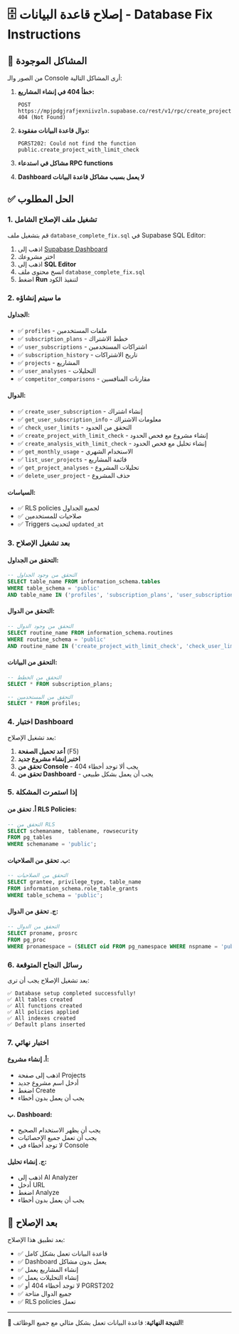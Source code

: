 # 🗄️ إصلاح قاعدة البيانات - Database Fix Instructions

## 🚨 المشاكل الموجودة

من الصور والـ Console أرى المشاكل التالية:

1. **خطأ 404 في إنشاء المشاريع:**
   ```
   POST https://mpjpdgjrafjexniivzln.supabase.co/rest/v1/rpc/create_project...
   404 (Not Found)
   ```

2. **دوال قاعدة البيانات مفقودة:**
   ```
   PGRST202: Could not find the function public.create_project_with_limit_check
   ```

3. **مشاكل في استدعاء RPC functions**

4. **Dashboard لا يعمل بسبب مشاكل قاعدة البيانات**

## ✅ الحل المطلوب

### 1. **تشغيل ملف الإصلاح الشامل**

قم بتشغيل ملف `database_complete_fix.sql` في Supabase SQL Editor:

1. اذهب إلى [Supabase Dashboard](https://app.supabase.com)
2. اختر مشروعك
3. اذهب إلى **SQL Editor**
4. انسخ محتوى ملف `database_complete_fix.sql`
5. اضغط **Run** لتنفيذ الكود

### 2. **ما سيتم إنشاؤه**

#### **الجداول:**
- ✅ `profiles` - ملفات المستخدمين
- ✅ `subscription_plans` - خطط الاشتراك
- ✅ `user_subscriptions` - اشتراكات المستخدمين
- ✅ `subscription_history` - تاريخ الاشتراكات
- ✅ `projects` - المشاريع
- ✅ `user_analyses` - التحليلات
- ✅ `competitor_comparisons` - مقارنات المنافسين

#### **الدوال:**
- ✅ `create_user_subscription` - إنشاء اشتراك
- ✅ `get_user_subscription_info` - معلومات الاشتراك
- ✅ `check_user_limits` - التحقق من الحدود
- ✅ `create_project_with_limit_check` - إنشاء مشروع مع فحص الحدود
- ✅ `create_analysis_with_limit_check` - إنشاء تحليل مع فحص الحدود
- ✅ `get_monthly_usage` - الاستخدام الشهري
- ✅ `list_user_projects` - قائمة المشاريع
- ✅ `get_project_analyses` - تحليلات المشروع
- ✅ `delete_user_project` - حذف المشروع

#### **السياسات:**
- ✅ RLS policies لجميع الجداول
- ✅ صلاحيات للمستخدمين
- ✅ Triggers لتحديث `updated_at`

### 3. **بعد تشغيل الإصلاح**

#### **التحقق من الجداول:**
```sql
-- التحقق من وجود الجداول
SELECT table_name FROM information_schema.tables 
WHERE table_schema = 'public' 
AND table_name IN ('profiles', 'subscription_plans', 'user_subscriptions', 'projects', 'user_analyses');
```

#### **التحقق من الدوال:**
```sql
-- التحقق من وجود الدوال
SELECT routine_name FROM information_schema.routines 
WHERE routine_schema = 'public' 
AND routine_name IN ('create_project_with_limit_check', 'check_user_limits', 'get_monthly_usage');
```

#### **التحقق من البيانات:**
```sql
-- التحقق من الخطط
SELECT * FROM subscription_plans;

-- التحقق من المستخدمين
SELECT * FROM profiles;
```

### 4. **اختبار Dashboard**

بعد تشغيل الإصلاح:

1. **أعد تحميل الصفحة** (F5)
2. **اختبر إنشاء مشروع جديد**
3. **تحقق من Console** - يجب ألا توجد أخطاء 404
4. **تحقق من Dashboard** - يجب أن يعمل بشكل طبيعي

### 5. **إذا استمرت المشكلة**

#### **أ. تحقق من RLS Policies:**
```sql
-- التحقق من RLS
SELECT schemaname, tablename, rowsecurity 
FROM pg_tables 
WHERE schemaname = 'public';
```

#### **ب. تحقق من الصلاحيات:**
```sql
-- التحقق من الصلاحيات
SELECT grantee, privilege_type, table_name 
FROM information_schema.role_table_grants 
WHERE table_schema = 'public';
```

#### **ج. تحقق من الدوال:**
```sql
-- التحقق من الدوال
SELECT proname, prosrc 
FROM pg_proc 
WHERE pronamespace = (SELECT oid FROM pg_namespace WHERE nspname = 'public');
```

### 6. **رسائل النجاح المتوقعة**

بعد تشغيل الإصلاح يجب أن ترى:

```
✅ Database setup completed successfully!
✅ All tables created
✅ All functions created
✅ All policies applied
✅ All indexes created
✅ Default plans inserted
```

### 7. **اختبار نهائي**

#### **أ. إنشاء مشروع:**
- اذهب إلى صفحة Projects
- أدخل اسم مشروع جديد
- اضغط Create
- يجب أن يعمل بدون أخطاء

#### **ب. Dashboard:**
- يجب أن يظهر الاستخدام الصحيح
- يجب أن تعمل جميع الإحصائيات
- لا توجد أخطاء في Console

#### **ج. إنشاء تحليل:**
- اذهب إلى AI Analyzer
- أدخل URL
- اضغط Analyze
- يجب أن يعمل بدون أخطاء

## 🚀 بعد الإصلاح

بعد تطبيق هذا الإصلاح:

- ✅ قاعدة البيانات تعمل بشكل كامل
- ✅ Dashboard يعمل بدون مشاكل
- ✅ إنشاء المشاريع يعمل
- ✅ إنشاء التحليلات يعمل
- ✅ لا توجد أخطاء 404 أو PGRST202
- ✅ جميع الدوال متاحة
- ✅ RLS policies تعمل

---

**🎯 النتيجة النهائية**: قاعدة البيانات تعمل بشكل مثالي مع جميع الوظائف!
